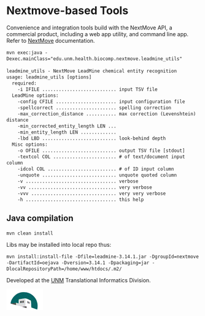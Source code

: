 # Nextmove-based Tools


Convenience and integration tools build with the NextMove API, a commercial product,
including a web app utility, and command line app. Refer to
[NextMove](http://nextmovesoftware.com "NextMove website")
documentation.


```
mvn exec:java -Dexec.mainClass="edu.unm.health.biocomp.nextmove.leadmine_utils"

leadmine_utils - NextMove LeadMine chemical entity recognition
usage: leadmine_utils [options]
  required:
    -i IFILE ........................... input TSV file
  LeadMine options:
    -config CFILE ...................... input configuration file
    -spellcorrect ...................... spelling correction
    -max_correction_distance ........... max correction (Levenshtein) distance
    -min_corrected_entity_length LEN ... 
    -min_entity_length LEN ............. 
    -lbd LBD ........................... look-behind depth
  Misc options:
    -o OFILE ........................... output TSV file [stdout]
    -textcol COL ....................... # of text/document input column
    -idcol COL ......................... # of ID input column
    -unquote ........................... unquote quoted column
    -v ................................. verbose
    -vv ................................ very verbose
    -vvv ............................... very very verbose
    -h ................................. this help

```

## Java compilation

```
mvn clean install
```

Libs may be installed into local repo thus:

```
mvn install:install-file -Dfile=leadmine-3.14.1.jar -DgroupId=nextmove -DartifactId=oejava -Dversion=3.14.1 -Dpackaging=jar -DlocalRepositoryPath=/home/www/htdocs/.m2/
```

Developed at the [UNM](http://www.unm.edu) Translational Informatics Division.

![Alt](/src/main/webapp/images/biocomp_logo_only.gif "UNM icon")
